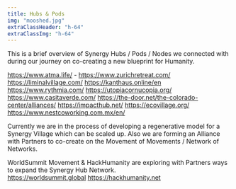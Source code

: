 ```yaml
---
title: Hubs & Pods
img: "mooshed.jpg"
extraClassHeader: "h-64"
extraClassImg: "h-64"
---
```


This is a brief overview of Synergy Hubs / Pods / Nodes we connected with during our journey on co-creating a new blueprint for Humanity. 

https://www.atma.life/ - https://www.zurichretreat.com/
https://liminalvillage.com/
https://kanthaus.online/en
https://www.rythmia.com/
https://utopiacornucopia.org/
https://www.casitaverde.com/
https://the-door.net/the-colorado-center/alliances/
https://impacthub.net/
https://ecovillage.org/
https://www.nestcoworking.com.mx/en/

Currently we are in the process of developing a regenerative model for a Synergy Village which can be scaled up.
Also we are forming an Alliance with Partners to co-create on the Movement of Movements / Network of Networks.

WorldSummit Movement & HackHumanity are exploring with Partners ways to expand the Synergy Hub Network.  
https://worldsummit.global
https://hackhumanity.net
